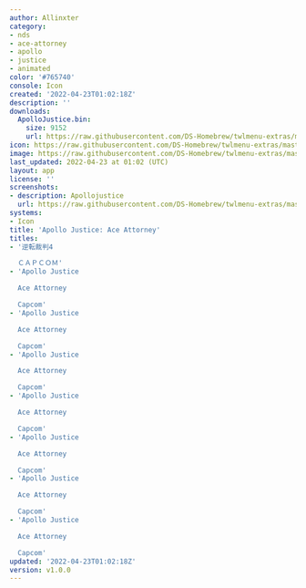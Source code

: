 ```yaml
---
author: Allinxter
category:
- nds
- ace-attorney
- apollo
- justice
- animated
color: '#765740'
console: Icon
created: '2022-04-23T01:02:18Z'
description: ''
downloads:
  ApolloJustice.bin:
    size: 9152
    url: https://raw.githubusercontent.com/DS-Homebrew/twlmenu-extras/master/_nds/TWiLightMenu/icons/ApolloJustice.bin
icon: https://raw.githubusercontent.com/DS-Homebrew/twlmenu-extras/master/_nds/TWiLightMenu/icons/gif/ApolloJustice.gif
image: https://raw.githubusercontent.com/DS-Homebrew/twlmenu-extras/master/_nds/TWiLightMenu/icons/gif/ApolloJustice.gif
last_updated: 2022-04-23 at 01:02 (UTC)
layout: app
license: ''
screenshots:
- description: Apollojustice
  url: https://raw.githubusercontent.com/DS-Homebrew/twlmenu-extras/master/_nds/TWiLightMenu/icons/gif/ApolloJustice.gif
systems:
- Icon
title: 'Apollo Justice: Ace Attorney'
titles:
- '逆転裁判4

  ＣＡＰＣＯＭ'
- 'Apollo Justice

  Ace Attorney

  Capcom'
- 'Apollo Justice

  Ace Attorney

  Capcom'
- 'Apollo Justice

  Ace Attorney

  Capcom'
- 'Apollo Justice

  Ace Attorney

  Capcom'
- 'Apollo Justice

  Ace Attorney

  Capcom'
- 'Apollo Justice

  Ace Attorney

  Capcom'
- 'Apollo Justice

  Ace Attorney

  Capcom'
updated: '2022-04-23T01:02:18Z'
version: v1.0.0
---
```

